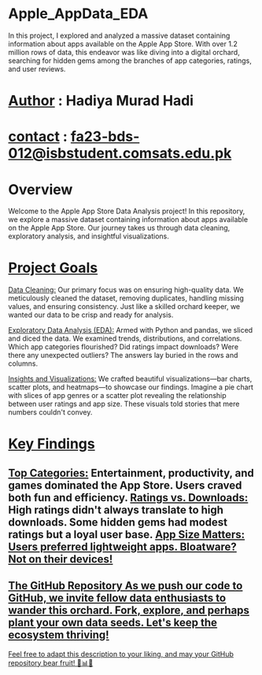 # Apple_AppData_EDA
In this project, I explored and analyzed a massive dataset containing information about apps available on the Apple App Store. With over 1.2 million rows of data, this endeavor was like diving into a digital orchard, searching for hidden gems among the branches of app categories, ratings, and user reviews.

# <u>Author</u> : Hadiya Murad Hadi
# <u>contact</u> : fa23-bds-012@isbstudent.comsats.edu.pk
# Overview
Welcome to the Apple App Store Data Analysis project! In this repository, we explore a massive dataset containing information about apps available on the Apple App Store. Our journey takes us through data cleaning, exploratory analysis, and insightful visualizations.

# <u>Project Goals</u>
<u>Data Cleaning:</u> Our primary focus was on ensuring high-quality data. We meticulously cleaned the dataset, removing duplicates, handling missing values, and ensuring consistency. Just like a skilled orchard keeper, we wanted our data to be crisp and ready for analysis.

<u>Exploratory Data Analysis (EDA):</u> Armed with Python and pandas, we sliced and diced the data. We examined trends, distributions, and correlations. Which app categories flourished? Did ratings impact downloads? Were there any unexpected outliers? The answers lay buried in the rows and columns.

<u>Insights and Visualizations:</u> We crafted beautiful visualizations—bar charts, scatter plots, and heatmaps—to showcase our findings. Imagine a pie chart with slices of app genres or a scatter plot revealing the relationship between user ratings and app size. These visuals told stories that mere numbers couldn't convey.

# <u>Key Findings</u>
<u>Top Categories:</u> Entertainment, productivity, and games dominated the App Store. Users craved both fun and efficiency.
<u>Ratings vs. Downloads:</u> High ratings didn't always translate to high downloads. Some hidden gems had modest ratings but a loyal user base.
<u>App Size Matters:<u> Users preferred lightweight apps. Bloatware? Not on their devices!
---
The GitHub Repository
As we push our code to GitHub, we invite fellow data enthusiasts to wander this orchard. Fork, explore, and perhaps plant your own data seeds. Let's keep the ecosystem thriving!
---
Feel free to adapt this description to your liking, and may your GitHub repository bear fruit! 🚀📊🌟
